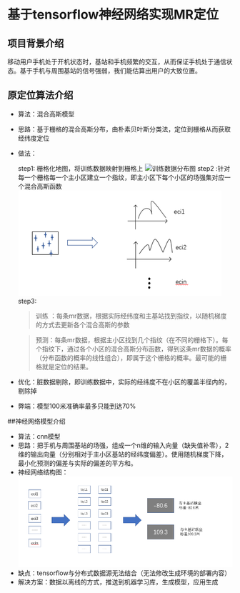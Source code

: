 # 基于tensorflow神经网络实现MR定位

## 项目背景介绍

​	移动用户手机处于开机状态时，基站和手机频繁的交互，从而保证手机处于通信状态。基于手机与周围基站的信号强弱，我们能估算出用户的大致位置。

## 原定位算法介绍

* 算法：混合高斯模型

* 思路：基于栅格的混合高斯分布，由朴素贝叶斯分类法，定位到栅格从而获取经纬度定位 

* 做法：

    step1: 栅格化地图，将训练数据映射到栅格上 
    ![训练数据分布图](git@github.com:DdupWang/firstRepository.git/picture/1.png)
    step2 :针对每一个栅格每一个主小区建立一个指纹，即主小区下每个小区的场强集对应一个混合高斯函数 
    ![栅格指纹库](picture\2.png)
    step3:
    > 训练 ：每条mr数据，根据实际经纬度和主基站找到指纹，以随机梯度的方式去更新各个混合高斯的参数

    > 预测：每条mr数据，根据主小区找到几个指纹（在不同的栅格下）。每个指纹下，通过各个小区的混合高斯分布函数，得到这条mr数据的概率（分布函数的概率的线性组合），即属于这个栅格的概率。最可能的栅格就是定位的结果。

* 优化：脏数据剔除，即训练数据中，实际的经纬度不在小区的覆盖半径内的，剔除掉 

* 弊端：模型100米准确率最多只能到达70%

    

##神经网络模型介绍
* 算法：cnn模型
* 思路：把手机与周围基站的场强，组成一个n维的输入向量（缺失值补零），2维的输出向量（分别相对于主小区基站的经纬度偏差）。使用随机梯度下降，最小化预测的偏差与实际的偏差的平方和。
* 神经网络结构图：
    ![神经网络结构图](picture\3.png)
* 缺点：tensorflow与分布式数据源无法结合（无法修改生成环境的部署内容）
* 解决方案：数据以离线的方式，推送到机器学习库，生成模型，应用生成
